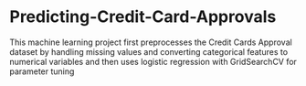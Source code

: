 # Predicting-Credit-Card-Approvals
This machine learning project first preprocesses the Credit Cards Approval dataset by handling missing values and converting categorical features to numerical variables and then uses logistic regression with GridSearchCV for parameter tuning
